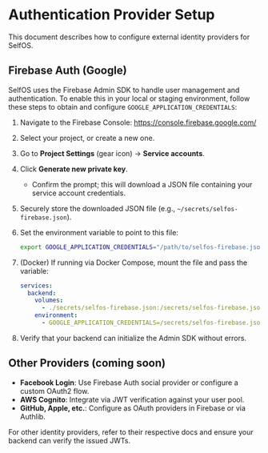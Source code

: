 <!-- docs/AUTHENTICATION_SETUP.md -->
# Authentication Provider Setup

This document describes how to configure external identity providers for SelfOS.

## Firebase Auth (Google)

SelfOS uses the Firebase Admin SDK to handle user management and authentication. To enable this in your local or staging environment, follow these steps to obtain and configure `GOOGLE_APPLICATION_CREDENTIALS`:

1. Navigate to the Firebase Console:
   https://console.firebase.google.com/

2. Select your project, or create a new one.

3. Go to **Project Settings** (gear icon) → **Service accounts**.

4. Click **Generate new private key**.
   - Confirm the prompt; this will download a JSON file containing your service account credentials.

5. Securely store the downloaded JSON file (e.g., `~/secrets/selfos-firebase.json`).

6. Set the environment variable to point to this file:
   ```bash
   export GOOGLE_APPLICATION_CREDENTIALS="/path/to/selfos-firebase.json"
   ```

7. (Docker) If running via Docker Compose, mount the file and pass the variable:
   ```yaml
   services:
     backend:
       volumes:
         - ./secrets/selfos-firebase.json:/secrets/selfos-firebase.json:ro
       environment:
         - GOOGLE_APPLICATION_CREDENTIALS=/secrets/selfos-firebase.json
   ```

8. Verify that your backend can initialize the Admin SDK without errors.

## Other Providers (coming soon)
- **Facebook Login**: Use Firebase Auth social provider or configure a custom OAuth2 flow.
- **AWS Cognito**: Integrate via JWT verification against your user pool.
- **GitHub, Apple, etc.**: Configure as OAuth providers in Firebase or via Authlib.

For other identity providers, refer to their respective docs and ensure your backend can verify the issued JWTs.